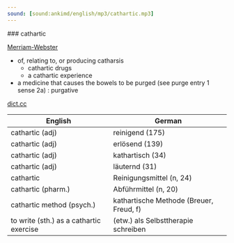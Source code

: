 ```yaml
---
sound: [sound:ankimd/english/mp3/cathartic.mp3]
---
```


\### cathartic

[Merriam-Webster](https://www.merriam-webster.com/dictionary/cathartic)

- of, relating to, or producing catharsis
    - cathartic drugs
    - a cathartic experience
- a medicine that causes the bowels to be purged (see purge entry 1 sense 2a) : purgative

[dict.cc](https://www.dict.cc/cathartic)

| English        | German       |
| -------------- | ------------ |
| cathartic (adj) | reinigend (175) |
| cathartic (adj) | erlösend (139) |
| cathartic (adj) | kathartisch (34) |
| cathartic (adj) | läuternd (31) |
| cathartic | Reinigungsmittel (n, 24) |
| cathartic (pharm.) | Abführmittel (n, 20) |
| cathartic method (psych.) | kathartische Methode (Breuer, Freud, f) |
| to write (sth.) as a cathartic exercise | (etw.) als Selbsttherapie schreiben |
